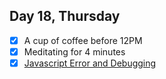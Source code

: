 ## Day 18, Thursday

- [x] A cup of coffee before 12PM
- [x] Meditating for 4 minutes
- [x] [Javascript Error and Debugging](https://yezzi.tistory.com/37)

